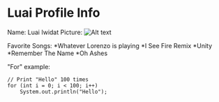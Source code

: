 # Luai Profile Info
Name: Luai Iwidat
Picture:
![Alt text](https://static.comicvine.com/uploads/scale_small/8/80111/5766160-actioncomics976-gary-frank.jpg "Optional title")

Favorite Songs:
*Whatever Lorenzo is playing
*I See Fire Remix
*Unity
*Remember The Name
*Oh Ashes

"For" example:
```
// Print "Hello" 100 times
for (int i = 0; i < 100; i++)
	System.out.println("Hello");
```